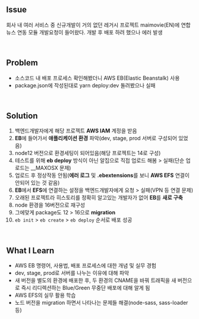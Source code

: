 ## Issue
회사 내 여러 서비스 중 신규개발이 거의 없던 레거시 프로젝트 maimovie(EN)에 연합뉴스 연동 모듈 개발요청이 들어왔다. 개발 후 배포 하려 했으나 에러 발생

<br>

## Problem
+ 소스코드 내 배포 프로세스 확인해봤더니 AWS EB(Elastic Beanstalk) 사용
+ package.json에 작성된대로 yarn deploy:dev 돌려봤으나 실패

<br>

## Solution
1. 백엔드개발자에게 해당 프로젝트 **AWS IAM** 계정을 받음
2. **EB**에 들어가서 **애플리케이션 환경** 파악(dev, stage, prod 서버로 구성되어 있었음)
3. node12 버전으로 환경세팅이 되어있음(해당 프로젝트는 14로 구성)
4. 테스트를 위해 **eb deploy** 방식이 아닌 알집으로 직접 업로드 해봄 > 실패(단순 업로드는 __MAXOSX 문제)
5. 업로드 후 정상작동 안됨(**에러 로그** 및 **.ebextensions**를 보니 **AWS EFS** 연결이 안되어 있는 것 같음)
6. **EB**에서 **EFS**에 연결하는 설정을 백엔드개발자에게 요청 > 실패(VPN 등 연결 문제)
7. 오래된 프로젝트라 히스토리를 정확히 알고있는 개발자가 없어 **EB**를 **새로 구축**
8. node 환경을 16버전으로 재구성
9. 그에맞게 package도 12 > 16으로 **migration**
10. `eb init` > `eb create` > `eb deploy` 순서로 배포 성공

<br>

## What I Learn
+ AWS EB 명령어, 사용법, 배포 프로세스에 대한 개념 및 실무 경험
+ dev, stage, prod로 서버를 나누는 이유에 대해 파악
+ 새 버전을 별도의 환경에 배포한 후, 두 환경의 CNAME을 바꿔 트래픽을 새 버전으로 즉시 리디렉션하는 Blue/Green 무중단 배포에 대해 알게 됨
+ AWS EFS의 실무 활용 학습
+ 노드 버전을 migration 하면서 나타나는 문제들 해결(node-sass, sass-loader 등)
